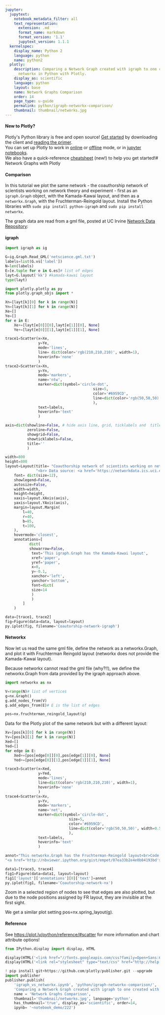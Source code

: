```yaml
---
jupyter:
  jupytext:
    notebook_metadata_filter: all
    text_representation:
      extension: .md
      format_name: markdown
      format_version: '1.1'
      jupytext_version: 1.1.1
  kernelspec:
    display_name: Python 2
    language: python
    name: python2
  plotly:
    description: Comparing a Network Graph created with igraph to one created with
      networkx in Python with Plotly.
    display_as: scientific
    language: python
    layout: base
    name: Network Graphs Comparison
    order: 14
    page_type: u-guide
    permalink: python/igraph-networkx-comparison/
    thumbnail: thumbnail/networks.jpg
---
```


#### New to Plotly?
Plotly's Python library is free and open source! [Get started](https://plot.ly/python/getting-started/) by downloading the client and [reading the primer](https://plot.ly/python/getting-started/).
<br>You can set up Plotly to work in [online](https://plot.ly/python/getting-started/#initialization-for-online-plotting) or [offline](https://plot.ly/python/getting-started/#initialization-for-offline-plotting) mode, or in [jupyter notebooks](https://plot.ly/python/getting-started/#start-plotting-online).
<br>We also have a quick-reference [cheatsheet](https://images.plot.ly/plotly-documentation/images/python_cheat_sheet.pdf) (new!) to help you get started!# Network Graphs with Plotly


#### Comparison
In this tutorial we plot the same network - the coauthorship network of scientists working on network theory and experiment - first as an `igraph.Graph` object, with the Kamada-Kawai layout, and then as a `networkx.Graph`, with the Fruchterman-Reingold layout. Install the Python libraries with `sudo pip install python-igraph` and `sudo pip install networkx`.

The graph data are read from a gml file, posted at UC Irvine [Network Data Repository](http://networkdata.ics.uci.edu/data/netscience/netscience.gml):


#### igraph

```python
import igraph as ig

G=ig.Graph.Read_GML('netscience.gml.txt')
labels=list(G.vs['label'])
N=len(labels)
E=[e.tuple for e in G.es]# list of edges
layt=G.layout('kk') #kamada-kawai layout
type(layt)
```

```python
import plotly.plotly as py
from plotly.graph_objs import *

Xn=[layt[k][0] for k in range(N)]
Yn=[layt[k][1] for k in range(N)]
Xe=[]
Ye=[]
for e in E:
    Xe+=[layt[e[0]][0],layt[e[1]][0], None]
    Ye+=[layt[e[0]][1],layt[e[1]][1], None]

trace1=Scatter(x=Xe,
               y=Ye,
               mode='lines',
               line= dict(color='rgb(210,210,210)', width=1),
               hoverinfo='none'
               )
trace2=Scatter(x=Xn,
               y=Yn,
               mode='markers',
               name='ntw',
               marker=dict(symbol='circle-dot',
                                        size=5,
                                        color='#6959CD',
                                        line=dict(color='rgb(50,50,50)', width=0.5)
                                        ),
               text=labels,
               hoverinfo='text'
               )

axis=dict(showline=False, # hide axis line, grid, ticklabels and  title
          zeroline=False,
          showgrid=False,
          showticklabels=False,
          title=''
          )

width=800
height=800
layout=Layout(title= "Coauthorship network of scientists working on network theory and experiment"+\
              "<br> Data source: <a href='https://networkdata.ics.uci.edu/data.php?id=11'> [1]</a>",
    font= dict(size=12),
    showlegend=False,
    autosize=False,
    width=width,
    height=height,
    xaxis=layout.XAxis(axis),
    yaxis=layout.YAxis(axis),
    margin=layout.Margin(
        l=40,
        r=40,
        b=85,
        t=100,
    ),
    hovermode='closest',
    annotations=[
           dict(
           showarrow=False,
            text='This igraph.Graph has the Kamada-Kawai layout',
            xref='paper',
            yref='paper',
            x=0,
            y=-0.1,
            xanchor='left',
            yanchor='bottom',
            font=dict(
            size=14
            )
            )
        ]
    )

data=[trace1, trace2]
fig=Figure(data=data, layout=layout)
py.iplot(fig, filename='Coautorship-network-igraph')
```

#### Networkx
Now let us read the same gml file, define the network as a networkx.Graph, and plot it with Fruchterman Reingold layout (networkx does not provide the Kamada-Kawai layout).

Because networkx cannot read the gml file (why?!!), we define the networkx.Graph from data provided by the igraph approach above.

```python
import networkx as nx

V=range(N)# list of vertices
g=nx.Graph()
g.add_nodes_from(V)
g.add_edges_from(E)# E is the list of edges

pos=nx.fruchterman_reingold_layout(g)
```

Data for the Plotly plot of the same network but with a different layout:

```python
Xv=[pos[k][0] for k in range(N)]
Yv=[pos[k][1] for k in range(N)]
Xed=[]
Yed=[]
for edge in E:
    Xed+=[pos[edge[0]][0],pos[edge[1]][0], None]
    Yed+=[pos[edge[0]][1],pos[edge[1]][1], None]

trace3=Scatter(x=Xed,
               y=Yed,
               mode='lines',
               line=dict(color='rgb(210,210,210)', width=1),
               hoverinfo='none'
               )
trace4=Scatter(x=Xv,
               y=Yv,
               mode='markers',
               name='net',
               marker=dict(symbol='circle-dot',
                             size=5,
                             color='#6959CD',
                             line=dict(color='rgb(50,50,50)', width=0.5)
                             ),
               text=labels,
               hoverinfo='text'
               )

annot="This networkx.Graph has the Fruchterman-Reingold layout<br>Code:"+\
"<a href='http://nbviewer.ipython.org/gist/empet/07ea33b2e4e0b84193bd'> [2]</a>"

data1=[trace3, trace4]
fig1=Figure(data=data1, layout=layout)
fig1['layout']['annotations'][0]['text']=annot
py.iplot(fig1, filename='Coautorship-network-nx')
```

Zoom in a selected region of nodes to see that edges are also plotted, but due to the node positions assigned by FR layout, they are invisible at the first sight.

We get a similar plot setting pos=nx.spring_layout(g).


#### Reference
See https://plot.ly/python/reference/#scatter for more information and chart attribute options!

```python
from IPython.display import display, HTML

display(HTML('<link href="//fonts.googleapis.com/css?family=Open+Sans:600,400,300,200|Inconsolata|Ubuntu+Mono:400,700" rel="stylesheet" type="text/css" />'))
display(HTML('<link rel="stylesheet" type="text/css" href="http://help.plot.ly/documentation/all_static/css/ipython-notebook-custom.css">'))

! pip install git+https://github.com/plotly/publisher.git --upgrade
import publisher
publisher.publish(
    'igraph_vs_networkx.ipynb', 'python/igraph-networkx-comparison/', 'Python Network Graphs Comparison | plotly',
    'Comparing a Network Graph created with igraph to one created with networkx in Python with Plotly. ',
    name = 'Network Graphs Comparison',
    thumbnail='thumbnail/networks.jpg', language='python',
    has_thumbnail='true', display_as='scientific', order=14,
    ipynb= '~notebook_demo/222')
```

